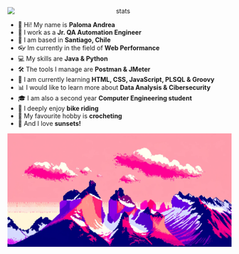 <p align="center">
  <img src="https://github-readme-streak-stats.herokuapp.com/?user=palomaandrea&theme=buefy&hide_border=true" alt="stats" style="display: block; margin: 0 auto">
</p>

- 🌺 Hi! My name is **Paloma Andrea**
- 💼 I work as a **Jr. QA Automation Engineer**
- 🗿 I am based in **Santiago, Chile**
- 👓 Im currently in the field of **Web Performance**
- 💻 My skills are **Java & Python**
- 🛠️ The tools I manage are **Postman & JMeter**
- 💾 I am currently learning **HTML, CSS, JavaScript, PLSQL & Groovy**
- 📊 I would like to learn more about **Data Analysis & Cibersecurity**
- 🎓 I am also a second year **Computer Engineering student**
- 🚴 I deeply enjoy **bike riding**
- 🧶 My favourite hobby is **crocheting**
- 🌆 And I love **sunsets!**

<img src="chilean-torres-del-paine-in-a-pink-sunset.png" alt="Chile's Torres del Paine but in a pink sunset">
